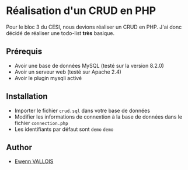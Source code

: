 # Réalisation d'un CRUD en PHP

Pour le bloc 3 du CESI, nous devions réaliser un CRUD en PHP. J'ai donc décidé de réaliser une todo-list __très__ basique.

## Prérequis
- Avoir une base de données MySQL (testé sur la version 8.2.0)
- Avoir un serveur web (testé sur Apache 2.4)
- Avoir le plugin mysqli activé

## Installation
- Importer le fichier `crud.sql` dans votre base de données
- Modifier les informations de connextion à la base de données dans le fichier `connection.php`
- Les identifiants par défaut sont `demo` `demo`


## Author
- [Ewenn VALLOIS](https://github.com/EwennV)